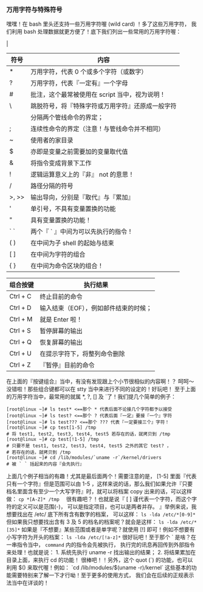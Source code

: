 ### 万用字符与特殊符号

嘿嘿！在 bash 里头还支持一些万用字符喔 (wild card) ！多了这些万用字符， 我们利用 bash 处理数据就更方便了！底下我们列出一些常用的万用字符喔：

|

| 符号     | 内容                                             |
| -------- | ------------------------------------------------ |
| \*       | 万用字符，代表 0 个或多个字符（或数字）          |
| ?        | 万用字符，代表『一定有』一个字母                 |
| \#       | 批注，这个最常被使用在 script 当中，视为说明！   |
| \\       | 跳脱符号，将『特殊字符或万用字符』还原成一般字符 |
|          | 分隔两个管线命令的界定；                         |
| ;        | 连续性命令的界定（注意！与管线命令并不相同）     |
| ~        | 使用者的家目录                                   |
| $        | 亦即是变量之前需要加的变量取代值                 |
| &        | 将指令变成背景下工作                             |
| !        | 逻辑运算意义上的『非』 not 的意思！              |
| /        | 路径分隔的符号                                   |
| \>, \>\> | 输出导向，分别是『取代』与『累加』               |
| \'       | 单引号，不具有变量置换的功能                     |
| \"       | 具有变量置换的功能！                             |
| \` \`    | 两个『 \` 』中间为可以先执行的指令！             |
| \( \)    | 在中间为子 shell 的起始与结束                    |
| [ ]      | 在中间为字符的组合                               |
| { }      | 在中间为命令区块的组合！                         |


组合按键 | 执行结果
 --- | ---
 Ctrl + C | 终止目前的命令
Ctrl + D  | 输入结束（EOF），例如邮件结束的时候；
Ctrl + M  | 就是 Enter 啦！
Ctrl + S  | 暂停屏幕的输出
Ctrl + Q  | 恢复屏幕的输出
Ctrl + U  | 在提示字符下，将整列命令删除
Ctrl + Z  | 『暂停』目前的命令


在上面的『按键组合』当中，有没有发现跟上个小节很相似的内容啊！？ 呵呵～没错啦！那些组合键都可以在 stty 当中来进行不同的设定的！好玩吧！ 至于上面的万用字符当中，最常用的就属 \*, ?, [] 及 \`了！我们提几个简单的例子：

```
[root@linux ~]# ls test* <==那个 * 代表后面不论接几个字符都予以接受
[root@linux ~]# ls test? <==那个 ? 代表后面『一定』要接『一个』字符
[root@linux ~]# ls test??? <==那个 ??? 代表『一定要接三个』字符！
[root@linux ~]# cp test[1-5] /tmp
# 将 test1, test2, test3, test4, test5 若存在的话，就拷贝到 /tmp
[root@linux ~]# cp test[!1-5] /tmp
# 只要不是 test1, test2, test3, test4, test5 之外的其它 test? ，
# 若存在的话，就拷贝到 /tmp
[root@linux ~]# cd /lib/modules/`uname -r`/kernel/drivers
# 被 ` ` 括起来的内容『会先执行』
```

上面几个例子相当的有趣！尤其是最后面两个！需要注意的是， [1-5] 里面『代表只有一个字符』但是范围可以由 1-5 ，这样来说的话，那么我们如果允许『只要档名里面含有至少一个大写字符』时，就可以将档案 copy 出来的话，可以这样做：
`cp *[A-Z]* /tmp  `
很有趣吧？！也就是说『 [ ] 谨代表一个字符，而这个字符的定义可以是范围(-)， 可以是指定项目，也可以是两者并存。 』举例来说，我想要找出在 /etc/ 底下所有含有数字的档案， 可以这样：
`ls -lda /etc/*[0-9]*`
但如果我只想要找出含有 3 及 5 的档名的档案呢？就会是这样：
`ls -lda /etc/*[35]*`
如果是『不想要』某些范围或者是单字呢？就使用 [!] 即可！例如不想要有小写字符为开头的档案：
`ls -lda /etc/[!a-z]*`
很好玩吧！至于那个 \` 是啥？在一串指令当中， `command` 内的指令会先被执行， 执行完的讯息再回传到外部指令来处理！也就是说：
	1. 系统先执行 uname -r 找出输出的结果；
	2. 将结果累加在目录上面，来执行 cd 的功能！
很棒吧！！另外，这个 quot (\`) 的功能，也可以利用 $() 来取代喔！例如：
`cd /lib/modules/$(uname -r)/kernel`
这些基本的功能需要特别来了解一下才行呦！至于更多的使用方式， 我们会在后续的正规表示法当中在详谈的！
